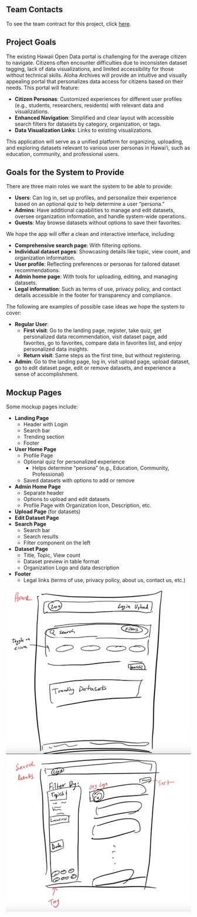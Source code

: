 ## Team Contacts
To see the team contract for this project, click [here](https://docs.google.com/document/d/1P-EUtJDOpm3DrSK2WEZ7VvwGKifwNqZ6sU6OpzdtIxc/edit?usp=sharing).
## Project Goals
The existing Hawaii Open Data portal is challenging for the average citizen to navigate. Citizens often encounter difficulties due to
inconsisten dataset tagging, lack of data visualizations, and limited accessibility for those without technical skills. Aloha Archives will provide 
an intuitive and visually appealing portal that personalizes data access for citizens based on their needs. This portal will feature:

- **Citizen Personas**: Customized experiences for different user profiles (e.g., students, researchers, residents) with relevant data and visualizations.
- **Enhanced Navigation**: Simplified and clear layout with accessible search filters for datasets by category, organization, or tags.
- **Data Visualization Links**: Links to existing visualizations.

This application will serve as a unified platform for organizing, uploading, and exploring datasets relevant to various user personas in Hawai’i, such as education, community, and professional users.

## Goals for the System to Provide
There are three main roles we want the system to be able to provide:
- **Users**: Can log in, set up profiles, and personalize their experience based on an optional quiz to help determine a user “persona.”
- **Admins**: Have additional capabilities to manage and edit datasets, oversee organization information, and handle system-wide operations.
- **Guests**: May browse datasets without options to save their favorites.

We hope the app will offer a clean and interactive interface, including:
- **Comprehensive search page**: With filtering options.
- **Individual dataset pages**: Showcasing details like topic, view count, and organization information.
- **User profile**: Reflecting preferences or personas for tailored dataset recommendations.
- **Admin home page**: With tools for uploading, editing, and managing datasets.
- **Legal information**: Such as terms of use, privacy policy, and contact details accessible in the footer for transparency and compliance.

The following are examples of possible case ideas we hope the system to cover:
- **Regular User**:
    - **First visit**: Go to the landing page, register, take quiz, get personalized data recommendation, visit dataset page, add favorites, go to favorites, compare data in favorites list, and enjoy personalized data insights.
    - **Return visit**: Same steps as the first time, but without registering.
- **Admin**: Go to the landing page, log in, visit upload page, upload dataset, go to edit dataset page, edit or remove datasets, and experience a sense of accomplishment.

## Mockup Pages
Some mockup pages include:
- **Landing Page**
    - Header with Login
    - Search bar
    - Trending section
    - Footer
- **User Home Page**
    - Profile Page
    - Optional quiz for personalized experience
        - Helps determine “persona” (e.g., Education, Community, Professional)
    - Saved datasets with options to add or remove
- **Admin Home Page**
    - Separate header
    - Options to upload and edit datasets
    - Profile Page with Organization Icon, Description, etc.
- **Upload Page** (for datasets)
- **Edit Dataset Page**
- **Search Page**
    - Search bar
    - Search results
    - Filter component on the left
- **Dataset Page**
    - Title, Topic, View count
    - Dataset preview in table format
    - Organization Logo and data description
- **Footer**
    - Legal links (terms of use, privacy policy, about us, contact us, etc.)

<img src="pics/home.png">
<img src="pics/search.png">
